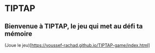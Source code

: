 # TIPTAP
## Bienvenue à TIPTAP, le jeu qui met au défi ta mémoire

(Joue le jeu)[https://youssef-rachad.github.io/TIPTAP-game/index.html]
